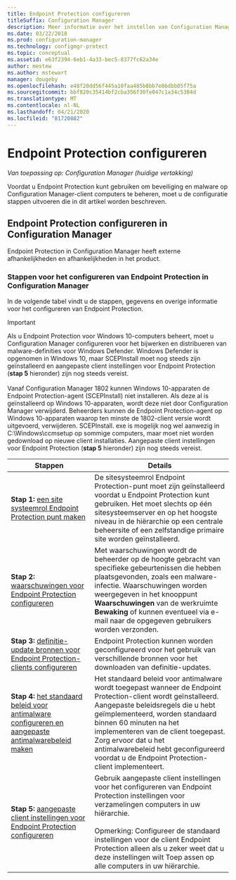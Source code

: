 ```yaml
---
title: Endpoint Protection configureren
titleSuffix: Configuration Manager
description: Meer informatie over het instellen van Configuration Manager voor het bijwerken en distribueren van malware-definities voor Windows Defender.
ms.date: 03/22/2018
ms.prod: configuration-manager
ms.technology: configmgr-protect
ms.topic: conceptual
ms.assetid: e63f2394-6eb1-4a33-bec5-8377fc62a34e
author: mestew
ms.author: mstewart
manager: dougeby
ms.openlocfilehash: e48f20dd56f445a10faa485b8bb7e86dbb05f75a
ms.sourcegitcommit: bbf820c35414bf2cba356f30fe047c1a34c5384d
ms.translationtype: MT
ms.contentlocale: nl-NL
ms.lasthandoff: 04/21/2020
ms.locfileid: "81720882"
---
```

# <a name="configure-endpoint-protection"></a>Endpoint Protection configureren

*Van toepassing op: Configuration Manager (huidige vertakking)*

Voordat u Endpoint Protection kunt gebruiken om beveiliging en malware op Configuration Manager-client computers te beheren, moet u de configuratie stappen uitvoeren die in dit artikel worden beschreven.  

## <a name="how-to-configure-endpoint-protection-in-configuration-manager"></a>Endpoint Protection configureren in Configuration Manager  
 Endpoint Protection in Configuration Manager heeft externe afhankelijkheden en afhankelijkheden in het product.  

### <a name="steps-to-configure-endpoint-protection-in-configuration-manager"></a>Stappen voor het configureren van Endpoint Protection in Configuration Manager  
 In de volgende tabel vindt u de stappen, gegevens en overige informatie voor het configureren van Endpoint Protection.  

> [!IMPORTANT]  
>  Als u Endpoint Protection voor Windows 10-computers beheert, moet u Configuration Manager configureren voor het bijwerken en distribueren van malware-definities voor Windows Defender. Windows Defender is opgenomen in Windows 10, maar SCEPInstall moet nog steeds zijn geïnstalleerd en aangepaste client instellingen voor Endpoint Protection (**stap 5** hieronder) zijn nog steeds vereist. </br> </br>
> Vanaf Configuration Manager 1802 kunnen Windows 10-apparaten de Endpoint Protection-agent (SCEPInstall) niet installeren. Als deze al is geïnstalleerd op Windows 10-apparaten, wordt deze niet door Configuration Manager verwijderd. Beheerders kunnen de Endpoint Protection-agent op Windows 10-apparaten waarop ten minste de 1802-client versie wordt uitgevoerd, verwijderen. SCEPInstall. exe is mogelijk nog wel aanwezig in C:\Windows\ccmsetup op sommige computers, maar moet niet worden gedownload op nieuwe client installaties. Aangepaste client instellingen voor Endpoint Protection (**stap 5** hieronder) zijn nog steeds vereist. <!--503654-->

|Stappen|Details|  
|-----------|-------------|  
|**Stap 1:** [een site systeemrol Endpoint Protection punt maken](endpoint-protection-site-role.md)|De sitesysteemrol Endpoint Protection-punt moet zijn geïnstalleerd voordat u Endpoint Protection kunt gebruiken. Het moet slechts op één sitesysteemserver en op het hoogste niveau in de hiërarchie op een centrale beheersite of een zelfstandige primaire site worden geïnstalleerd. |  
|**Stap 2:** [waarschuwingen voor Endpoint Protection configureren](endpoint-configure-alerts.md)|Met waarschuwingen wordt de beheerder op de hoogte gebracht van specifieke gebeurtenissen die hebben plaatsgevonden, zoals een malware-infectie. Waarschuwingen worden weergegeven in het knooppunt **Waarschuwingen** van de werkruimte **Bewaking** of kunnen eventueel via e-mail naar de opgegeven gebruikers worden verzonden. |  
|**Stap 3:** [definitie-update bronnen voor Endpoint Protection-clients configureren](endpoint-definition-updates.md)|Endpoint Protection kunnen worden geconfigureerd voor het gebruik van verschillende bronnen voor het downloaden van definitie-updates. |  
|**Stap 4:** [het standaard beleid voor antimalware configureren en aangepaste antimalwarebeleid maken](endpoint-antimalware-policies.md)|Het standaard beleid voor antimalware wordt toegepast wanneer de Endpoint Protection-client wordt geïnstalleerd. Aangepaste beleidsregels die u hebt geïmplementeerd, worden standaard binnen 60 minuten na het implementeren van de client toegepast. Zorg ervoor dat u het antimalwarebeleid hebt geconfigureerd voordat u de Endpoint Protection-client implementeert. |  
|**Stap 5:** [aangepaste client instellingen voor Endpoint Protection configureren](endpoint-protection-configure-client.md)|Gebruik aangepaste client instellingen voor het configureren van Endpoint Protection instellingen voor verzamelingen computers in uw hiërarchie.<br /><br /> Opmerking: Configureer de standaard instellingen voor de client Endpoint Protection alleen als u zeker weet dat u deze instellingen wilt Toep assen op alle computers in uw hiërarchie. |  
